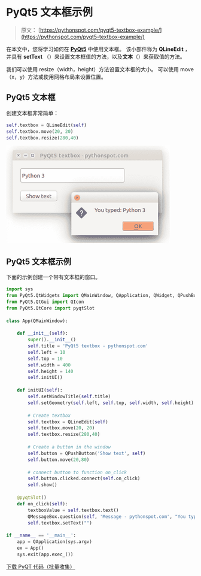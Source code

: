 # PyQt5 文本框示例

> 原文： [https://pythonspot.com/pyqt5-textbox-example/](https://pythonspot.com/pyqt5-textbox-example/)

在本文中，您将学习如何在 [**PyQt5**](https://pythonspot.com/pyqt5/) 中使用文本框。 该小部件称为 **QLineEdit** ，并具有 **setText** （）来设置文本框值的方法，以及**文本**（）来获取值的方法。

我们可以使用 resize（width，height）方法设置文本框的大小。 可以使用 move（x，y）方法或使用网格布局来设置位置。

## PyQt5 文本框

创建文本框非常简单：

```py
self.textbox = QLineEdit(self)
self.textbox.move(20, 20)
self.textbox.resize(280,40)

```

![pyqt5-QLineEdit](img/4c1c799e1aa4d7f3a9c4b9104ff0efe2.jpg)

## PyQt5 文本框示例

下面的示例创建一个带有文本框的窗口。

```py
import sys
from PyQt5.QtWidgets import QMainWindow, QApplication, QWidget, QPushButton, QAction, QLineEdit, QMessageBox
from PyQt5.QtGui import QIcon
from PyQt5.QtCore import pyqtSlot

class App(QMainWindow):

    def __init__(self):
        super().__init__()
        self.title = 'PyQt5 textbox - pythonspot.com'
        self.left = 10
        self.top = 10
        self.width = 400
        self.height = 140
        self.initUI()

    def initUI(self):
        self.setWindowTitle(self.title)
        self.setGeometry(self.left, self.top, self.width, self.height)

        # Create textbox
        self.textbox = QLineEdit(self)
        self.textbox.move(20, 20)
        self.textbox.resize(280,40)

        # Create a button in the window
        self.button = QPushButton('Show text', self)
        self.button.move(20,80)

        # connect button to function on_click
        self.button.clicked.connect(self.on_click)
        self.show()

    @pyqtSlot()
    def on_click(self):
        textboxValue = self.textbox.text()
        QMessageBox.question(self, 'Message - pythonspot.com', "You typed: " + textboxValue, QMessageBox.Ok, QMessageBox.Ok)
        self.textbox.setText("")

if __name__ == '__main__':
    app = QApplication(sys.argv)
    ex = App()
    sys.exit(app.exec_())

```

[下载 PyQT 代码（批量收集）](https://pythonspot.com/python-qt-examples/)